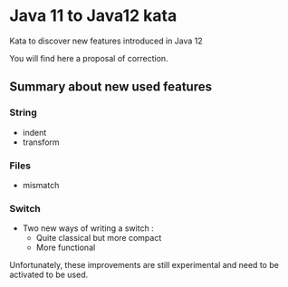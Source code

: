 # Java 11 to Java12 kata
Kata to discover new features introduced in Java 12

You will find here a proposal of correction.

## Summary about new used features
### String
* indent
* transform

### Files
* mismatch

### Switch
* Two new ways of writing a switch :
  * Quite classical but more compact
  * More functional
  
Unfortunately, these improvements are still experimental and need to be activated to be used.
